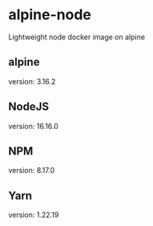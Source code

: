 # alpine-node
Lightweight node docker image on alpine

## alpine
version: 3.16.2

## NodeJS
version: 16.16.0

## NPM
version: 8.17.0

## Yarn
version: 1.22.19
